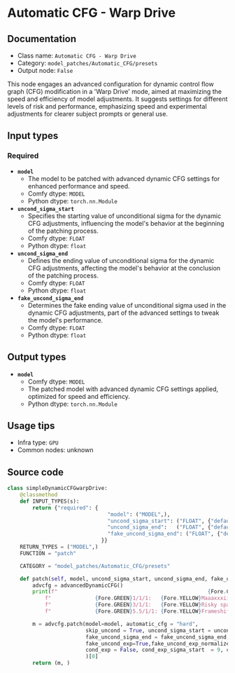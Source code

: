 # Automatic CFG - Warp Drive
## Documentation
- Class name: `Automatic CFG - Warp Drive`
- Category: `model_patches/Automatic_CFG/presets`
- Output node: `False`

This node engages an advanced configuration for dynamic control flow graph (CFG) modification in a 'Warp Drive' mode, aimed at maximizing the speed and efficiency of model adjustments. It suggests settings for different levels of risk and performance, emphasizing speed and experimental adjustments for clearer subject prompts or general use.
## Input types
### Required
- **`model`**
    - The model to be patched with advanced dynamic CFG settings for enhanced performance and speed.
    - Comfy dtype: `MODEL`
    - Python dtype: `torch.nn.Module`
- **`uncond_sigma_start`**
    - Specifies the starting value of unconditional sigma for the dynamic CFG adjustments, influencing the model's behavior at the beginning of the patching process.
    - Comfy dtype: `FLOAT`
    - Python dtype: `float`
- **`uncond_sigma_end`**
    - Defines the ending value of unconditional sigma for the dynamic CFG adjustments, affecting the model's behavior at the conclusion of the patching process.
    - Comfy dtype: `FLOAT`
    - Python dtype: `float`
- **`fake_uncond_sigma_end`**
    - Determines the fake ending value of unconditional sigma used in the dynamic CFG adjustments, part of the advanced settings to tweak the model's performance.
    - Comfy dtype: `FLOAT`
    - Python dtype: `float`
## Output types
- **`model`**
    - Comfy dtype: `MODEL`
    - The patched model with advanced dynamic CFG settings applied, optimized for speed and efficiency.
    - Python dtype: `torch.nn.Module`
## Usage tips
- Infra type: `GPU`
- Common nodes: unknown


## Source code
```python
class simpleDynamicCFGwarpDrive:
    @classmethod
    def INPUT_TYPES(s):
        return {"required": {
                                "model": ("MODEL",),
                                "uncond_sigma_start": ("FLOAT", {"default": 5.5, "min": 0.0, "max": 10000.0, "step": 0.1, "round": 0.01}),
                                "uncond_sigma_end":   ("FLOAT", {"default": 1.0, "min": 0.0, "max": 10000.0, "step": 0.1, "round": 0.01}),
                                "fake_uncond_sigma_end": ("FLOAT", {"default": 1.0,  "min": 0.0, "max": 10000.0, "step": 0.1, "round": 0.01}),
                              }}
    RETURN_TYPES = ("MODEL",)
    FUNCTION = "patch"

    CATEGORY = "model_patches/Automatic_CFG/presets"

    def patch(self, model, uncond_sigma_start, uncond_sigma_end, fake_uncond_sigma_end):
        advcfg = advancedDynamicCFG()
        print(f"                                                {Fore.CYAN}WARP DRIVE MODE ENGAGED!{Style.RESET_ALL}\n    Settings suggestions:\n"
            f"              {Fore.GREEN}1/1/1:   {Fore.YELLOW}Maaaxxxiiimum speeeeeed.{Style.RESET_ALL} {Fore.RED}Uncond disabled.{Style.RESET_ALL} {Fore.MAGENTA}Fasten your seatbelt!{Style.RESET_ALL}\n"
            f"              {Fore.GREEN}3/1/1:   {Fore.YELLOW}Risky space-time continuum distortion.{Style.RESET_ALL} {Fore.MAGENTA}Awesome for prompts with a clear subject!{Style.RESET_ALL}\n"
            f"              {Fore.GREEN}5.5/1/1: {Fore.YELLOW}Frameshift Drive Autopilot: {Fore.GREEN}Engaged.{Style.RESET_ALL} {Fore.MAGENTA}Should work with anything but do it better and faster!{Style.RESET_ALL}")

        m = advcfg.patch(model=model, automatic_cfg = "hard",
                         skip_uncond = True, uncond_sigma_start = uncond_sigma_start, uncond_sigma_end = uncond_sigma_end,
                         fake_uncond_sigma_end = fake_uncond_sigma_end, fake_uncond_sigma_start = 1000, fake_uncond_start=True,
                         fake_uncond_exp=True,fake_uncond_exp_normalize=True,fake_uncond_exp_method="previous_average",
                         cond_exp = False, cond_exp_sigma_start  = 9, cond_exp_sigma_end = uncond_sigma_start, cond_exp_method = "erf", cond_exp_normalize = True,
                         )[0]
        return (m, )

```
